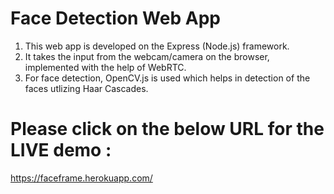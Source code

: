 # Face Detection Web App
1. This web app is developed on the Express (Node.js) framework.
2. It takes the input from the webcam/camera on the browser, implemented with the help of WebRTC.
3. For face detection, OpenCV.js is used which helps in detection of the faces utlizing Haar Cascades.

# Please click on the below URL for the LIVE demo :
https://faceframe.herokuapp.com/


